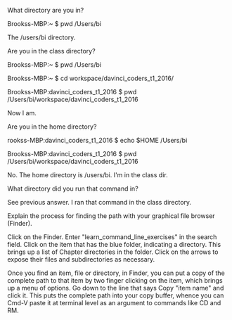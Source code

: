 What directory are you in?
  
  Brookss-MBP:~ $ pwd
  /Users/bi
  
  The /users/bi directory.
  
Are you in the class directory?

  Brookss-MBP:~ $ pwd
  /Users/bi
  
  Brookss-MBP:~ $ cd workspace/davinci_coders_t1_2016/
  
  Brookss-MBP:davinci_coders_t1_2016 $ pwd
  /Users/bi/workspace/davinci_coders_t1_2016

  Now I am.
  
Are you in the home directory?

  rookss-MBP:davinci_coders_t1_2016 $ echo $HOME
  /Users/bi  
  
  Brookss-MBP:davinci_coders_t1_2016 $ pwd
  /Users/bi/workspace/davinci_coders_t1_2016

  No. The home directory is /users/bi. I'm in the class dir.
  
What directory did you run that command in?

  See previous answer. I ran that command in the class directory.

Explain the process for finding the path with your graphical file browser (Finder).

  Click on the Finder.
  Enter "learn_command_line_exercises" in the search field.
  Click on the item that has the blue folder, indicating a directory.
  This brings up a list of Chapter directories in the folder.
  Click on the arrows to expose their files and subdirectories as necessary.
  
  Once you find an item, file or directory, in Finder, you can put a copy
    of the complete path to that item by two finger clicking on the item,
    which brings up a menu of options. Go down to the line that says Copy
    "item name" and click it. This puts the complete path into your copy
    buffer, whence you can Cmd-V paste it at terminal level as an argument to
    commands like CD and RM. 
